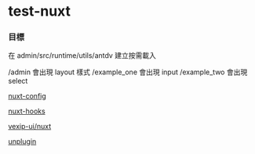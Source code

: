 # test-nuxt

### 目標

在 admin/src/runtime/utils/antdv 建立按需載入

/admin 會出現 layout 樣式
/example_one 會出現 input
/example_two 會出現 select

[nuxt-config](https://nuxt.com/docs/api/configuration/nuxt-config)

[nuxt-hooks](https://nuxt.com/docs/api/advanced/hooks)

[vexip-ui/nuxt](https://github.com/vexip-ui/nuxt)

[unplugin](https://github.com/unjs/unplugin)
